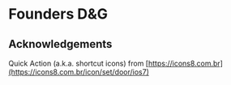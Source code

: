 # Founders D&G

## Acknowledgements

Quick Action (a.k.a. shortcut icons) from [https://icons8.com.br](https://icons8.com.br/icon/set/door/ios7)

